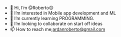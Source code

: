 - 👋 Hi, I’m @Roberto😊
- 👀 I’m interested in Mobile app development and ML
- 🌱 I’m currently learning PROGRAMMING.
- 💞️ I’m looking to collaborate on start off ideas 
- 📫 How to reach me;ardanroberto@gmail.com

<!---
R-ROBERTO/R-ROBERTO is a ✨ special ✨ repository because its `README.md` (this file) appears on your GitHub profile.
You can click the Preview link to take a look at your changes.
--->

